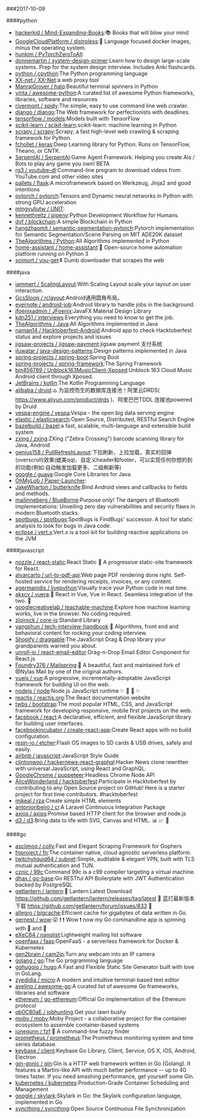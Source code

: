 ###2017-10-09

####python
* [hackerkid / Mind-Expanding-Books](https://github.com/hackerkid/Mind-Expanding-Books):📚 Books that will blow your mind
* [GoogleCloudPlatform / distroless](https://github.com/GoogleCloudPlatform/distroless):🥑 Language focused docker images, minus the operating system.
* [hunkim / PyTorchZeroToAll](https://github.com/hunkim/PyTorchZeroToAll):
* [donnemartin / system-design-primer](https://github.com/donnemartin/system-design-primer):Learn how to design large-scale systems. Prep for the system design interview. Includes Anki flashcards.
* [python / cpython](https://github.com/python/cpython):The Python programming language
* [XX-net / XX-Net](https://github.com/XX-net/XX-Net):a web proxy tool
* [ManrajGrover / halo](https://github.com/ManrajGrover/halo):Beautiful terminal spinners in Python
* [vinta / awesome-python](https://github.com/vinta/awesome-python):A curated list of awesome Python frameworks, libraries, software and resources
* [rivermont / spidy](https://github.com/rivermont/spidy):The simple, easy to use command line web crawler.
* [django / django](https://github.com/django/django):The Web framework for perfectionists with deadlines.
* [tensorflow / models](https://github.com/tensorflow/models):Models built with TensorFlow
* [scikit-learn / scikit-learn](https://github.com/scikit-learn/scikit-learn):scikit-learn: machine learning in Python
* [scrapy / scrapy](https://github.com/scrapy/scrapy):Scrapy, a fast high-level web crawling & scraping framework for Python.
* [fchollet / keras](https://github.com/fchollet/keras):Deep Learning library for Python. Runs on TensorFlow, Theano, or CNTK.
* [SerpentAI / SerpentAI](https://github.com/SerpentAI/SerpentAI):Game Agent Framework. Helping you create AIs / Bots to play any game you own! BETA
* [rg3 / youtube-dl](https://github.com/rg3/youtube-dl):Command-line program to download videos from YouTube.com and other video sites
* [pallets / flask](https://github.com/pallets/flask):A microframework based on Werkzeug, Jinja2 and good intentions
* [pytorch / pytorch](https://github.com/pytorch/pytorch):Tensors and Dynamic neural networks in Python with strong GPU acceleration
* [mingyuliutw / UNIT](https://github.com/mingyuliutw/UNIT):
* [kennethreitz / pipenv](https://github.com/kennethreitz/pipenv):Python Development Workflow for Humans.
* [dvf / blockchain](https://github.com/dvf/blockchain):A simple Blockchain in Python
* [hangzhaomit / semantic-segmentation-pytorch](https://github.com/hangzhaomit/semantic-segmentation-pytorch):Pytorch implementation for Semantic Segmentation/Scene Parsing on MIT ADE20K dataset
* [TheAlgorithms / Python](https://github.com/TheAlgorithms/Python):All Algorithms implemented in Python
* [home-assistant / home-assistant](https://github.com/home-assistant/home-assistant):🏡 Open-source home automation platform running on Python 3
* [soimort / you-get](https://github.com/soimort/you-get):⏬ Dumb downloader that scrapes the web

####java
* [iammert / ScalingLayout](https://github.com/iammert/ScalingLayout):With Scaling Layout scale your layout on user interaction.
* [GcsSloop / rclayout](https://github.com/GcsSloop/rclayout):Android通用圆角布局。
* [evernote / android-job](https://github.com/evernote/android-job):Android library to handle jobs in the background.
* [jfoenixadmin / JFoenix](https://github.com/jfoenixadmin/JFoenix):JavaFX Material Design Library
* [kdn251 / interviews](https://github.com/kdn251/interviews):Everything you need to know to get the job.
* [TheAlgorithms / Java](https://github.com/TheAlgorithms/Java):All Algorithms implemented in Java
* [naman14 / Hacktoberfest-Android](https://github.com/naman14/Hacktoberfest-Android):Android app to check Hacktoberfest status and explore projects and issues
* [jigsaw-projects / jigsaw-payment](https://github.com/jigsaw-projects/jigsaw-payment):jigsaw payment 支付系统
* [iluwatar / java-design-patterns](https://github.com/iluwatar/java-design-patterns):Design patterns implemented in Java
* [spring-projects / spring-boot](https://github.com/spring-projects/spring-boot):Spring Boot
* [spring-projects / spring-framework](https://github.com/spring-projects/spring-framework):The Spring Framework
* [bin456789 / Unblock163MusicClient-Xposed](https://github.com/bin456789/Unblock163MusicClient-Xposed):Unblock 163 Cloud Music Android client through Xposed.
* [JetBrains / kotlin](https://github.com/JetBrains/kotlin):The Kotlin Programming Language
* [alibaba / druid](https://github.com/alibaba/druid):♨️ 为监控而生的数据库连接池！阿里云DRDS( https://www.aliyun.com/product/drds )、阿里巴巴TDDL 连接池powered by Druid
* [vespa-engine / vespa](https://github.com/vespa-engine/vespa):Vespa - the open big data serving engine
* [elastic / elasticsearch](https://github.com/elastic/elasticsearch):Open Source, Distributed, RESTful Search Engine
* [bazelbuild / bazel](https://github.com/bazelbuild/bazel):a fast, scalable, multi-language and extensible build system
* [zxing / zxing](https://github.com/zxing/zxing):ZXing ("Zebra Crossing") barcode scanning library for Java, Android
* [genius158 / PullRefreshLayout](https://github.com/genius158/PullRefreshLayout):下拉刷新，上拉加载，真实的回弹(overscroll)效果(媲美qq)、自定义header和footer，可以实现任何你想的到的功能(例如:自动触发加载更多、二级刷新等)
* [google / guava](https://github.com/google/guava):Google Core Libraries for Java
* [OhMyLob / Paper-Launcher](https://github.com/OhMyLob/Paper-Launcher):
* [JakeWharton / butterknife](https://github.com/JakeWharton/butterknife):Bind Android views and callbacks to fields and methods.
* [mailinneberg / BlueBorne](https://github.com/mailinneberg/BlueBorne):Purpose only! The dangers of Bluetooth implementations: Unveiling zero day vulnerabilities and security flaws in modern Bluetooth stacks.
* [spotbugs / spotbugs](https://github.com/spotbugs/spotbugs):SpotBugs is FindBugs' successor. A tool for static analysis to look for bugs in Java code.
* [eclipse / vert.x](https://github.com/eclipse/vert.x):Vert.x is a tool-kit for building reactive applications on the JVM

####javascript
* [nozzle / react-static](https://github.com/nozzle/react-static):React Static 🚀 A progressive static-site framework for React.
* [alvarcarto / url-to-pdf-api](https://github.com/alvarcarto/url-to-pdf-api):Web page PDF rendering done right. Self-hosted service for rendering receipts, invoices, or any content.
* [agermanidis / livepython](https://github.com/agermanidis/livepython):Visually trace your Python code in real time.
* [akxcv / vuera](https://github.com/akxcv/vuera):👀 React in Vue, Vue in React. Seamless integration of the two. 👯
* [googlecreativelab / teachable-machine](https://github.com/googlecreativelab/teachable-machine):Explore how machine learning works, live in the browser. No coding required.
* [zloirock / core-js](https://github.com/zloirock/core-js):Standard Library
* [yangshun / tech-interview-handbook](https://github.com/yangshun/tech-interview-handbook):💯 Algorithms, front end and behavioral content for rocking your coding interview.
* [Shopify / draggable](https://github.com/Shopify/draggable):The JavaScript Drag & Drop library your grandparents warned you about.
* [unroll-io / react-email-editor](https://github.com/unroll-io/react-email-editor):Drag-n-Drop Email Editor Component for React.js
* [Foundry376 / Mailspring](https://github.com/Foundry376/Mailspring):💌 A beautiful, fast and maintained fork of @Nylas Mail by one of the original authors.
* [vuejs / vue](https://github.com/vuejs/vue):A progressive, incrementally-adoptable JavaScript framework for building UI on the web.
* [nodejs / node](https://github.com/nodejs/node):Node.js JavaScript runtime ✨ 🐢 🚀 ✨
* [reactjs / reactjs.org](https://github.com/reactjs/reactjs.org):The React documentation website
* [twbs / bootstrap](https://github.com/twbs/bootstrap):The most popular HTML, CSS, and JavaScript framework for developing responsive, mobile first projects on the web.
* [facebook / react](https://github.com/facebook/react):A declarative, efficient, and flexible JavaScript library for building user interfaces.
* [facebookincubator / create-react-app](https://github.com/facebookincubator/create-react-app):Create React apps with no build configuration.
* [resin-io / etcher](https://github.com/resin-io/etcher):Flash OS images to SD cards & USB drives, safely and easily.
* [airbnb / javascript](https://github.com/airbnb/javascript):JavaScript Style Guide
* [clintonwoo / hackernews-react-graphql](https://github.com/clintonwoo/hackernews-react-graphql):Hacker News clone rewritten with universal JavaScript, using React and GraphQL.
* [GoogleChrome / puppeteer](https://github.com/GoogleChrome/puppeteer):Headless Chrome Node API
* [AliceWonderland / hacktoberfest](https://github.com/AliceWonderland/hacktoberfest):Participate in Hacktoberfest by contributing to any Open Source project on GitHub! Here is a starter project for first time contributors. #hacktoberfest
* [mikeal / rza](https://github.com/mikeal/rza):Create simple HTML elements
* [antonioribeiro / ci](https://github.com/antonioribeiro/ci):A Laravel Continuous Integration Package
* [axios / axios](https://github.com/axios/axios):Promise based HTTP client for the browser and node.js
* [d3 / d3](https://github.com/d3/d3):Bring data to life with SVG, Canvas and HTML. 📊 📈 🎉

####go
* [asciimoo / colly](https://github.com/asciimoo/colly):Fast and Elegant Scraping Framework for Gophers
* [fnproject / fn](https://github.com/fnproject/fn):The container native, cloud agnostic serverless platform.
* [twitchyliquid64 / subnet](https://github.com/twitchyliquid64/subnet):Simple, auditable & elegant VPN, built with TLS mutual authentication and TUN.
* [cznic / 99c](https://github.com/cznic/99c):Command 99c is a c99 compiler targeting a virtual machine.
* [dhax / go-base](https://github.com/dhax/go-base):Go RESTful API Boilerplate with JWT Authentication backed by PostgreSQL
* [getlantern / lantern](https://github.com/getlantern/lantern):🔴 Lantern Latest Download https://github.com/getlantern/lantern/releases/tag/latest 🔴 蓝灯最新版本下载 https://github.com/getlantern/forum/issues/833 🔴
* [allegro / bigcache](https://github.com/allegro/bigcache):Efficient cache for gigabytes of data written in Go.
* [gernest / wow](https://github.com/gernest/wow):😮 ❗️ ❗️ Wow ❗️ now my Go commandline app is spinning with 🌈 and 🐴
* [eXeC64 / nanolist](https://github.com/eXeC64/nanolist):Lightweight mailing list software
* [openfaas / faas](https://github.com/openfaas/faas):OpenFaaS - a serverless framework for Docker & Kubernetes
* [gen2brain / cam2ip](https://github.com/gen2brain/cam2ip):Turn any webcam into an IP camera
* [golang / go](https://github.com/golang/go):The Go programming language
* [gohugoio / hugo](https://github.com/gohugoio/hugo):A Fast and Flexible Static Site Generator built with love in GoLang.
* [zyedidia / micro](https://github.com/zyedidia/micro):A modern and intuitive terminal-based text editor
* [avelino / awesome-go](https://github.com/avelino/awesome-go):A curated list of awesome Go frameworks, libraries and software
* [ethereum / go-ethereum](https://github.com/ethereum/go-ethereum):Official Go implementation of the Ethereum protocol
* [qb0C80aE / jobhunting](https://github.com/qb0C80aE/jobhunting):Get your lawn bushy
* [moby / moby](https://github.com/moby/moby):Moby Project - a collaborative project for the container ecosystem to assemble container-based systems
* [junegunn / fzf](https://github.com/junegunn/fzf):🌸 A command-line fuzzy finder
* [prometheus / prometheus](https://github.com/prometheus/prometheus):The Prometheus monitoring system and time series database.
* [keybase / client](https://github.com/keybase/client):Keybase Go Library, Client, Service, OS X, iOS, Android, Electron
* [gin-gonic / gin](https://github.com/gin-gonic/gin):Gin is a HTTP web framework written in Go (Golang). It features a Martini-like API with much better performance -- up to 40 times faster. If you need smashing performance, get yourself some Gin.
* [kubernetes / kubernetes](https://github.com/kubernetes/kubernetes):Production-Grade Container Scheduling and Management
* [google / skylark](https://github.com/google/skylark):Skylark in Go: the Skylark configuration language, implemented in Go
* [syncthing / syncthing](https://github.com/syncthing/syncthing):Open Source Continuous File Synchronization
